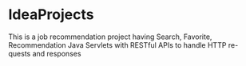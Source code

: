 # IdeaProjects
This is a job recommendation project having Search, Favorite, Recommendation Java Servlets with RESTful APIs to handle HTTP re-
quests and responses
